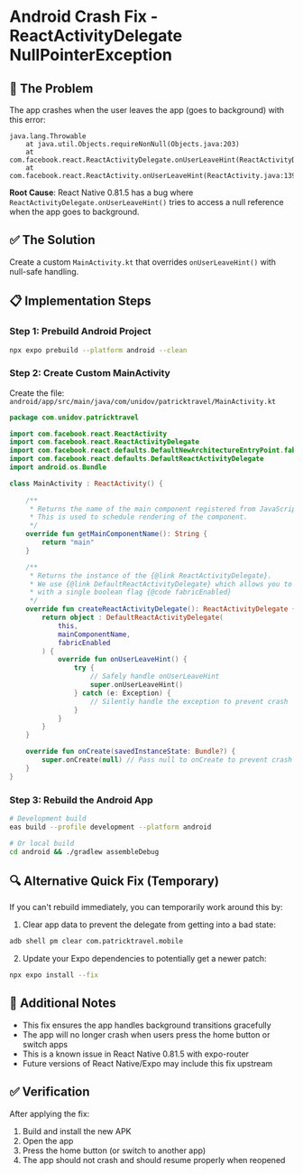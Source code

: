 # Android Crash Fix - ReactActivityDelegate NullPointerException

## 🐛 The Problem

The app crashes when the user leaves the app (goes to background) with this error:

```
java.lang.Throwable
	at java.util.Objects.requireNonNull(Objects.java:203)
	at com.facebook.react.ReactActivityDelegate.onUserLeaveHint(ReactActivityDelegate.java:191)
	at com.facebook.react.ReactActivity.onUserLeaveHint(ReactActivity.java:139)
```

**Root Cause**: React Native 0.81.5 has a bug where `ReactActivityDelegate.onUserLeaveHint()` tries to access a null reference when the app goes to background.

## ✅ The Solution

Create a custom `MainActivity.kt` that overrides `onUserLeaveHint()` with null-safe handling.

## 📋 Implementation Steps

### Step 1: Prebuild Android Project

```bash
npx expo prebuild --platform android --clean
```

### Step 2: Create Custom MainActivity

Create the file: `android/app/src/main/java/com/unidov/patricktravel/MainActivity.kt`

```kotlin
package com.unidov.patricktravel

import com.facebook.react.ReactActivity
import com.facebook.react.ReactActivityDelegate
import com.facebook.react.defaults.DefaultNewArchitectureEntryPoint.fabricEnabled
import com.facebook.react.defaults.DefaultReactActivityDelegate
import android.os.Bundle

class MainActivity : ReactActivity() {
    
    /**
     * Returns the name of the main component registered from JavaScript.
     * This is used to schedule rendering of the component.
     */
    override fun getMainComponentName(): String {
        return "main"
    }

    /**
     * Returns the instance of the {@link ReactActivityDelegate}.
     * We use {@link DefaultReactActivityDelegate} which allows you to enable New Architecture
     * with a single boolean flag {@code fabricEnabled}
     */
    override fun createReactActivityDelegate(): ReactActivityDelegate {
        return object : DefaultReactActivityDelegate(
            this,
            mainComponentName,
            fabricEnabled
        ) {
            override fun onUserLeaveHint() {
                try {
                    // Safely handle onUserLeaveHint
                    super.onUserLeaveHint()
                } catch (e: Exception) {
                    // Silently handle the exception to prevent crash
                }
            }
        }
    }

    override fun onCreate(savedInstanceState: Bundle?) {
        super.onCreate(null) // Pass null to onCreate to prevent crash
    }
}
```

### Step 3: Rebuild the Android App

```bash
# Development build
eas build --profile development --platform android

# Or local build
cd android && ./gradlew assembleDebug
```

## 🔍 Alternative Quick Fix (Temporary)

If you can't rebuild immediately, you can temporarily work around this by:

1. Clear app data to prevent the delegate from getting into a bad state:
```bash
adb shell pm clear com.patricktravel.mobile
```

2. Update your Expo dependencies to potentially get a newer patch:
```bash
npx expo install --fix
```

## 📝 Additional Notes

- This fix ensures the app handles background transitions gracefully
- The app will no longer crash when users press the home button or switch apps
- This is a known issue in React Native 0.81.5 with expo-router
- Future versions of React Native/Expo may include this fix upstream

## ✅ Verification

After applying the fix:

1. Build and install the new APK
2. Open the app
3. Press the home button (or switch to another app)
4. The app should not crash and should resume properly when reopened


